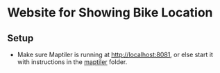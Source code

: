 # Website for Showing Bike Location

## Setup
- Make sure Maptiler is running at [http://localhost:8081](http://localhost:8081), or else start it with instructions in the [maptiler](/maptiler) folder.